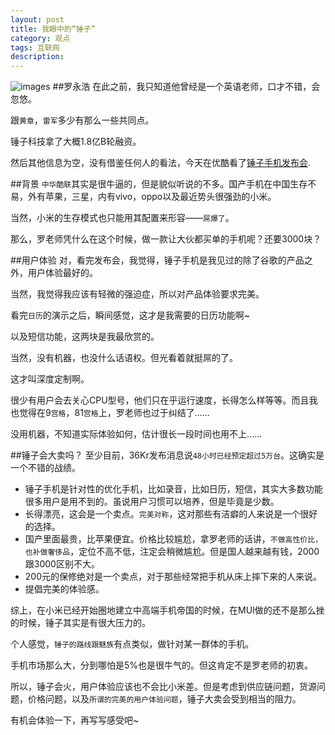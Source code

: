 ```yaml
---
layout: post
title: 我眼中的“锤子”
category: 观点
tags: 互联网
description: 
---
```

![images](http://static.smartisanos.cn/asset1400843113600/img/product_image/webkit/overview/artisan/01_phone.png)
##罗永浩
在此之前，我只知道他曾经是一个英语老师，口才不错，会忽悠。

跟`黄章`，`雷军`多少有那么一些共同点。

锤子科技拿了大概1.8亿B轮融资。

然后其他信息为空，没有借鉴任何人的看法，今天在优酷看了[锤子手机发布会](http://v.youku.com/v_show/id_XNzE0Nzk3NjEy.html).

##背景
`中华酷联`其实是很牛逼的，但是貌似听说的不多。国产手机在中国生存不易，外有苹果，三星，内有vivo，oppo以及最近势头很强劲的小米。

当然，小米的生存模式也只能用其配置来形容——`屌爆了`。

那么，罗老师凭什么在这个时候，做一款让大伙都买单的手机呢？还要3000块？

##用户体验
对，看完发布会，我觉得，锤子手机是我见过的除了谷歌的产品之外，用户体验最好的。

当然，我觉得我应该有轻微的强迫症，所以对产品体验要求完美。

看完`日历`的演示之后，瞬间感觉，这才是我需要的日历功能啊~

以及短信功能，这两块是我最欣赏的。

当然，没有机器，也没什么话语权。但光看着就挺屌的了。

这才叫深度定制啊。

很少有用户会去关心CPU型号，他们只在乎运行速度，长得怎么样等等。而且我也觉得在9`宫格`，81`宫格`上，罗老师也过于纠结了……

没用机器，不知道实际体验如何，估计很长一段时间也用不上……


##锤子会大卖吗？
至少目前，36Kr发布消息说`48小时已经预定超过5万台`。这确实是一个不错的战绩。

*	锤子手机是针对性的优化手机，比如录音，比如日历，短信，其实大多数功能很多用户是用不到的。虽说用户习惯可以培养，但是毕竟是少数。
*	长得漂亮，这会是一个卖点。`完美对称`，这对那些有洁癖的人来说是一个很好的选择。
*	国产里面最贵，比苹果便宜。价格比较尴尬，拿罗老师的话讲，`不做高性价比，也补做奢侈品`，定位不高不低，注定会稍微尴尬。但是国人越来越有钱，2000跟3000区别不大。
*	200元的保修绝对是一个卖点，对于那些经常把手机从床上摔下来的人来说。
*	提倡完美的体验感。


综上，在小米已经开始圈地建立中高端手机帝国的时候，在MUI做的还不是那么挫的时候，锤子其实是有很大压力的。

个人感觉，`锤子的路线跟魅族`有点类似，做针对某一群体的手机。

手机市场那么大，分到哪怕是5%也是很牛气的。但这肯定不是罗老师的初衷。

所以，锤子会火，用户体验应该也不会比小米差。但是考虑到供应链问题，货源问题，价格问题，以及`所谓的完美的用户体验问题`，锤子大卖会受到相当的阻力。

有机会体验一下，再写写感受吧~

